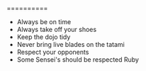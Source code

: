 
==========
* Always be on time
* Always take off your shoes
* Keep the dojo tidy
* Never bring live blades on the tatami
* Respect your opponents
* Some Sensei's should be respected
 Ruby




































































































































































































						











